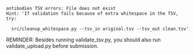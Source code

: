 ```
antibodies TSV errors: File does not exist
Hint: 'If validation fails because of extra whitespace in the TSV, try:

  src/cleanup_whitespace.py --tsv_in original.tsv --tsv_out clean.tsv'
```
REMINDER: Besides running validate_tsv.py, you should also run validate_upload.py before submission.
